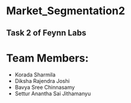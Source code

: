 ﻿# Market_Segmentation2
## Task 2 of Feynn Labs
# Team Members:
* Korada Sharmila
* Diksha Rajendra Joshi
* Bavya Sree Chinnasamy
* Settur Anantha Sai Jithamanyu
